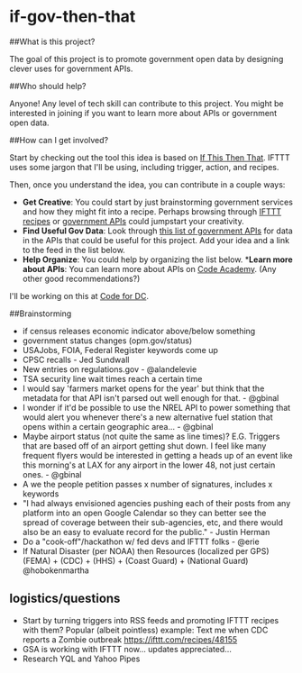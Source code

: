if-gov-then-that
================

##What is this project?

The goal of this project is to promote government open data by designing clever uses for government APIs. 

##Who should help?

Anyone! Any level of tech skill can contribute to this project. You might be interested in joining if you want to learn more about APIs or government open data.

##How can I get involved?

Start by checking out the tool this idea is based on [If This Then That](http://ifttt.com). IFTTT uses some jargon that I'll be using, including trigger, action, and recipes.

Then, once you understand the idea, you can contribute in a couple ways:

* __Get Creative__: You could start by just brainstorming government services and how they might fit into a recipe. Perhaps browsing through [IFTTT recipes](https://ifttt.com/recipes) or [government APIs](http://catalog.data.gov/dataset?res_format=api)  could jumpstart your creativity.
* __Find Useful Gov Data__: Look through [this list of government APIs](http://catalog.data.gov/dataset?res_format=api) for data in the APIs that could be useful for this project. Add your idea and a link to the feed in the list below.
* __Help Organize__: You could help by organizing the list below.
*__Learn more about APIs__: You can learn more about APIs on [Code Academy](http://codeacademy.org). (Any other good recommendations?)

I'll be working on this at [Code for DC](http://codefordc.org).

##Brainstorming

* if census releases economic indicator above/below something
* government status changes (opm.gov/status)
* USAJobs, FOIA, Federal Register keywords come up
* CPSC recalls - Jed Sundwall
* New entries on regulations.gov - @alandelevie
* TSA security line wait times reach a certain time
* I would say 'farmers market opens for the year' but think that the metadata for that API isn't parsed out well enough for that.  - @gbinal
* I wonder if it'd be possible to use the NREL API to power something that would alert you whenever there's a new alternative fuel station that opens within a certain geographic area... - @gbinal
* Maybe airport status (not quite the same as line times)?  E.G.  Triggers that are based off of an airport getting shut down.  I feel like many frequent flyers would be interested in getting a heads up of an event like this morning's at LAX for any airport in the lower 48, not just certain ones.  - @gbinal
* A we the people petition passes x number of signatures, includes x keywords
* "I had always envisioned agencies pushing each of their posts from any platform into an open Google Calendar so they can better see the spread of coverage between their sub-agencies, etc, and there would also be an easy to evaluate record for the public." - Justin Herman
* Do a "cook-off"/hackathon w/ fed devs and IFTTT folks - @erie
* If Natural Disaster (per NOAA) then Resources (localized per GPS) (FEMA) + (CDC) + (HHS) + (Coast Guard) + (National Guard) @hobokenmartha

logistics/questions
--

* Start by turning triggers into RSS feeds and promoting IFTTT recipes with them? Popular (albeit pointless) example: Text me when CDC reports a Zombie outbreak https://ifttt.com/recipes/48155
* GSA is working with IFTTT now... updates appreciated...
* Research YQL and Yahoo Pipes
